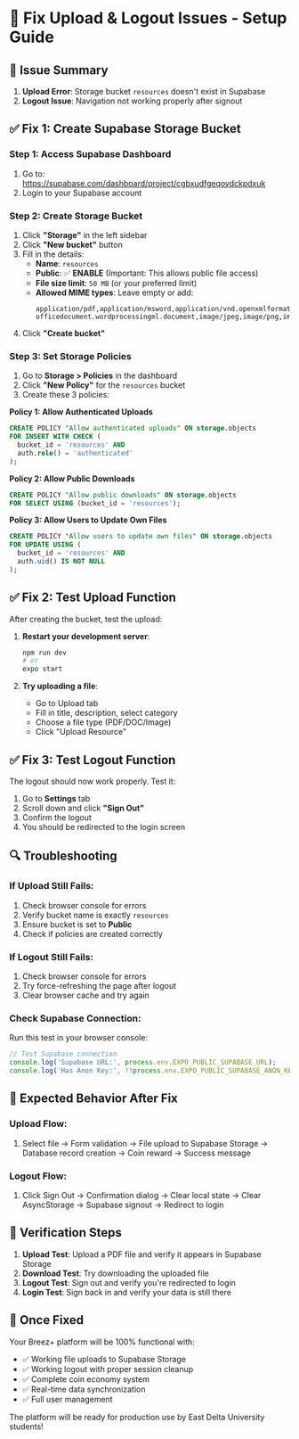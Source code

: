 # 🔧 Fix Upload & Logout Issues - Setup Guide

## 🚨 **Issue Summary**
1. **Upload Error**: Storage bucket `resources` doesn't exist in Supabase
2. **Logout Issue**: Navigation not working properly after signout

## ✅ **Fix 1: Create Supabase Storage Bucket**

### **Step 1: Access Supabase Dashboard**
1. Go to: https://supabase.com/dashboard/project/cgbxudfgeqoydckpdxuk
2. Login to your Supabase account

### **Step 2: Create Storage Bucket**
1. Click **"Storage"** in the left sidebar
2. Click **"New bucket"** button
3. Fill in the details:
   - **Name**: `resources`
   - **Public**: ✅ **ENABLE** (Important: This allows public file access)
   - **File size limit**: `50 MB` (or your preferred limit)
   - **Allowed MIME types**: Leave empty or add:
     ```
     application/pdf,application/msword,application/vnd.openxmlformats-officedocument.wordprocessingml.document,image/jpeg,image/png,image/gif,text/plain
     ```
4. Click **"Create bucket"**

### **Step 3: Set Storage Policies**
1. Go to **Storage > Policies** in the dashboard
2. Click **"New Policy"** for the `resources` bucket
3. Create these 3 policies:

**Policy 1: Allow Authenticated Uploads**
```sql
CREATE POLICY "Allow authenticated uploads" ON storage.objects
FOR INSERT WITH CHECK (
  bucket_id = 'resources' AND 
  auth.role() = 'authenticated'
);
```

**Policy 2: Allow Public Downloads**
```sql
CREATE POLICY "Allow public downloads" ON storage.objects
FOR SELECT USING (bucket_id = 'resources');
```

**Policy 3: Allow Users to Update Own Files**
```sql
CREATE POLICY "Allow users to update own files" ON storage.objects
FOR UPDATE USING (
  bucket_id = 'resources' AND 
  auth.uid() IS NOT NULL
);
```

## ✅ **Fix 2: Test Upload Function**

After creating the bucket, test the upload:

1. **Restart your development server**:
   ```bash
   npm run dev
   # or
   expo start
   ```

2. **Try uploading a file**:
   - Go to Upload tab
   - Fill in title, description, select category
   - Choose a file type (PDF/DOC/Image)
   - Click "Upload Resource"

## ✅ **Fix 3: Test Logout Function**

The logout should now work properly. Test it:

1. Go to **Settings** tab
2. Scroll down and click **"Sign Out"**
3. Confirm the logout
4. You should be redirected to the login screen

## 🔍 **Troubleshooting**

### **If Upload Still Fails:**
1. Check browser console for errors
2. Verify bucket name is exactly `resources`
3. Ensure bucket is set to **Public**
4. Check if policies are created correctly

### **If Logout Still Fails:**
1. Check browser console for errors
2. Try force-refreshing the page after logout
3. Clear browser cache and try again

### **Check Supabase Connection:**
Run this test in your browser console:
```javascript
// Test Supabase connection
console.log('Supabase URL:', process.env.EXPO_PUBLIC_SUPABASE_URL);
console.log('Has Anon Key:', !!process.env.EXPO_PUBLIC_SUPABASE_ANON_KEY);
```

## 📱 **Expected Behavior After Fix**

### **Upload Flow:**
1. Select file → Form validation → File upload to Supabase Storage → Database record creation → Coin reward → Success message

### **Logout Flow:**
1. Click Sign Out → Confirmation dialog → Clear local state → Clear AsyncStorage → Supabase signout → Redirect to login

## 🎯 **Verification Steps**

1. **Upload Test**: Upload a PDF file and verify it appears in Supabase Storage
2. **Download Test**: Try downloading the uploaded file
3. **Logout Test**: Sign out and verify you're redirected to login
4. **Login Test**: Sign back in and verify your data is still there

## 🚀 **Once Fixed**

Your Breez+ platform will be 100% functional with:
- ✅ Working file uploads to Supabase Storage
- ✅ Working logout with proper session cleanup
- ✅ Complete coin economy system
- ✅ Real-time data synchronization
- ✅ Full user management

The platform will be ready for production use by East Delta University students!